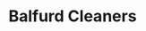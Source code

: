 ---
title: "Balfurd Cleaners"
url: /state-college/balfurd-cleaners-north-atherton-street/
shop: Wäscherei
---